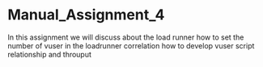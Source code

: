 # Manual_Assignment_4
In this assignment we will discuss about the load runner 
how to set the number of vuser in the loadrunner
correlation
how to develop vuser script
relationship and throuput
